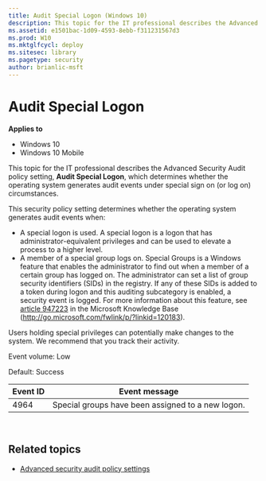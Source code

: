 ```yaml
---
title: Audit Special Logon (Windows 10)
description: This topic for the IT professional describes the Advanced Security Audit policy setting, Audit Special Logon, which determines whether the operating system generates audit events under special sign on (or log on) circumstances.
ms.assetid: e1501bac-1d09-4593-8ebb-f311231567d3
ms.prod: W10
ms.mktglfcycl: deploy
ms.sitesec: library
ms.pagetype: security
author: brianlic-msft
---
```


# Audit Special Logon

**Applies to**
-   Windows 10
-   Windows 10 Mobile

This topic for the IT professional describes the Advanced Security Audit policy setting, **Audit Special Logon**, which determines whether the operating system generates audit events under special sign on (or log on) circumstances.

This security policy setting determines whether the operating system generates audit events when:

-   A special logon is used. A special logon is a logon that has administrator-equivalent privileges and can be used to elevate a process to a higher level.
-   A member of a special group logs on. Special Groups is a Windows feature that enables the administrator to find out when a member of a certain group has logged on. The administrator can set a list of group security identifiers (SIDs) in the registry. If any of these SIDs is added to a token during logon and this auditing subcategory is enabled, a security event is logged. For more information about this feature, see [article 947223](http://go.microsoft.com/fwlink/p/?linkid=120183) in the Microsoft Knowledge Base (http://go.microsoft.com/fwlink/p/?linkid=120183).

Users holding special privileges can potentially make changes to the system. We recommend that you track their activity.

Event volume: Low

Default: Success

| Event ID | Event message |
| - | - |
| 4964 | Special groups have been assigned to a new logon.| 
 
## Related topics

- [Advanced security audit policy settings](advanced-security-audit-policy-settings.md)
 
 
